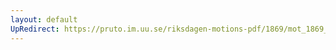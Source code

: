 ```yaml
---
layout: default
UpRedirect: https://pruto.im.uu.se/riksdagen-motions-pdf/1869/mot_1869__ak__19/mot_1869__ak__19-001.pdf
---
```

